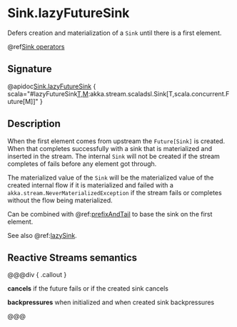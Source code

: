 # Sink.lazyFutureSink

Defers creation and materialization of a `Sink` until there is a first element.

@ref[Sink operators](../index.md#sink-operators)

## Signature

@apidoc[Sink.lazyFutureSink](Sink$) { scala="#lazyFutureSink[T,M](create:()=&gt;scala.concurrent.Future[akka.stream.scaladsl.Sink[T,M]]):akka.stream.scaladsl.Sink[T,scala.concurrent.Future[M]]" }


## Description

When the first element comes from upstream the `Future[Sink]` is created. When that completes successfully with a sink
that is materialized and inserted in the stream.
The internal `Sink` will not be created if the stream completes of fails before any element got through.

The materialized value of the `Sink` will be the materialized value of the created internal flow if it is materialized
and failed with a `akka.stream.NeverMaterializedException` if the stream fails or completes without the flow being materialized.

Can be combined with @ref:[prefixAndTail](../Source-or-Flow/prefixAndTail.md) to base the sink on the first element.

See also @ref:[lazySink](lazySink.md).

## Reactive Streams semantics

@@@div { .callout }

**cancels** if the future fails or if the created sink cancels 

**backpressures** when initialized and when created sink backpressures

@@@


